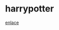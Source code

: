 # harrypotter
[enlace](https://github.com/sarasalguero/harrypotter/blob/main/notebooks/B_Personajes.ipynb)